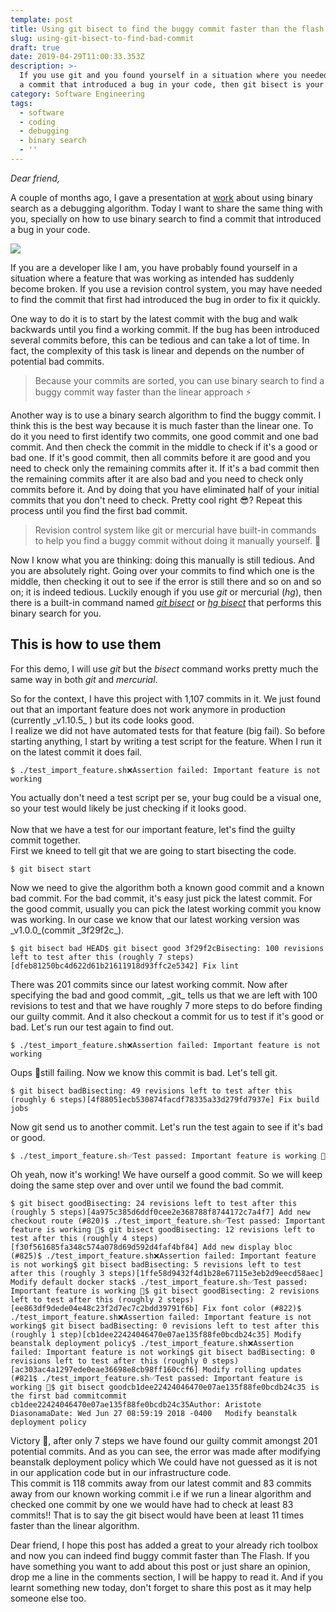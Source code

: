 ```yaml
---
template: post
title: Using git bisect to find the buggy commit faster than the flash
slug: using-git-bisect-to-find-bad-commit
draft: true
date: 2019-04-29T11:00:33.353Z
description: >-
  If you use git and you found yourself in a situation where you needed to find
  a commit that introduced a bug in your code, then git bisect is your friend.
category: Software Engineering
tags:
  - software
  - coding
  - debugging
  - binary search
  - ''
---
```

_Dear friend,_

A couple of months ago, I gave a presentation at [work](https://life.mirego.com/en) about using binary search as a debugging algorithm. Today I want to share the same thing with you, specially on how to use binary search to find a commit that introduced a bug in your code.

![](/media/find-buggy-commit-faster.jpg)

If you are a developer like I am, you have probably found yourself in a situation where a feature that was working as intended has suddenly become broken. If you use a revision control system, you may have needed to find the commit that first had introduced the bug in order to fix it quickly.

One way to do it is to start by the latest commit with the bug and walk backwards until you find a working commit. If the bug has been introduced several commits before, this can be tedious and can take a lot of time. In fact, the complexity of this task is linear and depends on the number of potential bad commits.

> Because your commits are sorted, you can use binary search to find a buggy commit way faster than the linear approach ⚡️

Another way is to use a binary search algorithm to find the buggy commit. I think this is the best way because it is much faster than the linear one. To do it you need to first identify two commits, one good commit and one bad commit. And then check the commit in the middle to check if it's a good or bad one. If it's good commit, then all commits before it are good and you need to check only the remaining commits after it. If it's a bad commit then the remaining commits after it are also bad and you need to check only commits before it. And by doing that you have eliminated half of your initial commits that you don't need to check. Pretty cool right 😎? Repeat this process until you find the first bad commit.

> Revision control system like git or mercurial have built-in commands to help you find a buggy commit without doing it manually yourself. 💚

Now I know what you are thinking: doing this manually is still tedious. And you are absolutely right. Going over your commits to find which one is the middle, then checking it out to see if the error is still there and so on and so on; it is indeed tedious. Luckily enough if you use _git_ or mercurial (_hg_), then there is a built-in command named [_git bisect_](https://git-scm.com/docs/git-bisect) or [_hg bisect_](https://www.mercurial-scm.org/repo/hg/help/bisect) that performs this binary search for you.

## This is how to use them

For this demo,  I will use _git_ but the _bisect_ command works pretty much the same way in both _git_ and _mercurial_. 

So for the context, I have this project with 1,107 commits in it. We just found out that an important feature does not work anymore in production (currently \_v1.10.5\_ ) but its code looks good. \
I realize we did not have automated tests for that feature (big fail). So before starting anything, I start by writing a test script for the feature. When I run it on the latest commit it does fail.

```
$ ./test_import_feature.sh❌Assertion failed: Important feature is not working
```

You actually don't need a test script per se, your bug could be a visual one, so your test would likely be just checking if it looks good.\
\
Now that we have a test for our important feature, let's find the guilty commit together.\
First we kneed to tell git that we are going to start bisecting the code.

```
$ git bisect start
```

Now we need to give the algorithm both a known good commit and a known bad commit. For the bad commit, it's easy just pick the latest commit. For the good commit, usually you can pick the latest working commit you know was working. In our case we know that our latest working version was \_v1.0.0\_(commit \_3f29f2c\_). 

```
$ git bisect bad HEAD$ git bisect good 3f29f2cBisecting: 100 revisions left to test after this (roughly 7 steps)[dfeb81250bc4d622d61b21611918d93ffc2e5342] Fix lint
```

There was 201 commits since our latest working commit. Now after specifying the bad and good commit, \_git\_ tells us that we are left with 100 revisions to test and that we have roughly 7 more steps to do before finding our guilty commit. And it also checkout a commit for us to test if it's good or bad. Let's run our test again to find out.

```
$ ./test_import_feature.sh❌Assertion failed: Important feature is not working
```

Oups 🙊still failing. Now we know this commit is bad. Let's tell git.

```
$ git bisect badBisecting: 49 revisions left to test after this (roughly 6 steps)[4f88051ecb530874facdf78335a33d279fd7937e] Fix build jobs
```

Now git send us to another commit. Let's run the test again to see if it's bad or good.

```
$ ./test_import_feature.sh✅Test passed: Important feature is working 🎉
```

Oh yeah, now it's working! We have ourself a good commit. So we will keep doing the same step over and over until we found the bad commit.

```
$ git bisect goodBisecting: 24 revisions left to test after this (roughly 5 steps)[4a975c385d6ddf0cee2e368788f8744172c7a4f7] Add new checkout route (#820)$ ./test_import_feature.sh✅Test passed: Important feature is working 🎉$ git bisect goodBisecting: 12 revisions left to test after this (roughly 4 steps)[f30f561685fa348c574a078d69d592d4faf4bf84] Add new display bloc (#825)$ ./test_import_feature.sh❌Assertion failed: Important feature is not working$ git bisect badBisecting: 5 revisions left to test after this (roughly 3 steps)[1ffe58d9432f4d1b28e67115e3eb2d9eecd58aec] Modify default docker stack$ ./test_import_feature.sh✅Test passed: Important feature is working 🎉$ git bisect goodBisecting: 2 revisions left to test after this (roughly 2 steps)[ee863df9dede04e48c23f2d7ec7c2bdd39791f6b] Fix font color (#822)$ ./test_import_feature.sh❌Assertion failed: Important feature is not working$ git bisect badBisecting: 0 revisions left to test after this (roughly 1 step)[cb1dee22424046470e07ae135f88fe0bcdb24c35] Modify beanstalk deployment policy$ ./test_import_feature.sh❌Assertion failed: Important feature is not working$ git bisect badBisecting: 0 revisions left to test after this (roughly 0 steps)[ac303ac4a1297ede0eae36698e8cb98ff160ccf6] Modify rolling updates (#821$ ./test_import_feature.sh✅Test passed: Important feature is working 🎉$ git bisect goodcb1dee22424046470e07ae135f88fe0bcdb24c35 is the first bad commitcommit cb1dee22424046470e07ae135f88fe0bcdb24c35Author: Aristote DiasonamaDate: Wed Jun 27 08:59:19 2018 -0400   Modify beanstalk deployment policy
```

Victory 🥂, after only 7 steps we have found our guilty commit amongst 201 potential commits. And as you can see, the error was made after modifying beanstalk deployment policy which We could have not guessed as it is not in our application code but in our infrastructure code.\
This commit is 118 commits away from our latest commit and 83 commits away from our known working commit i.e if we run a linear algorithm and checked one commit by one we would have had to check at least 83 commits‼️ That is to say the git bisect would have been at least 11 times faster than the linear algorithm.

Dear friend, I hope this post has added a great to your already rich toolbox and now you can indeed find buggy commit faster than The Flash. If you have something you want to add about this post or just share an opinion, drop me a line in the comments section, I will be happy to read it. And if you learnt something new today, don't forget to share this post as it may help someone else too.
